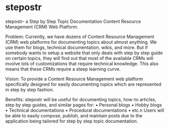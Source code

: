 # stepostr
stepostr- a Step by Step Topic Documentation Content Resource Management (CRM) Web Platform.

Problem: Currently, we have dozens of Content Resource Management (CRM) web platforms for documenting topics about almost anything. We use them for blogs, technical documentation, wikis, and more. But if somebody wants to setup a website that only deals with step by step guide on certain topics, they will find out that most of the available CRMs will involve lots of customizations that require technical knowledge. This also means that these CRMs require a steep learning curve.

Vision: To provide a Content Resource Management web platform specifically designed for easily documenting topics which are represented in step by step fashion.

Benefits: stepostr will be useful for documenting topics, how-to articles, step by step guides, and similar pages for:
•	Personal blogs
•	Hobby blogs
•	Technical documentations 
•	Procedural documentations
•	etc.n
Users will be able to easily compose, publish, and maintain posts due to the application being tailored for step by step topic documentation. 
